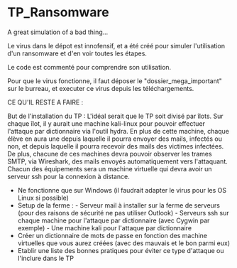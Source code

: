 # TP_Ransomware
A great simulation of a bad thing...


Le virus dans le dépot est innofensif, et a été créé pour simuler l'utilisation d'un ransomware et d'en voir toutes les étapes.

Le code est commenté pour comprendre son utilisation.

Pour que le virus fonctionne, il faut déposer le "dossier_mega_important" sur le burreau, et executer ce virus depuis les téléchargements.


CE QU'IL RESTE A FAIRE :

But de l'installation du TP :
L'idéal serait que le TP soit divisé par îlots. Sur chaque îlot, il y aurait une machine kali-linux pour pouvoir effectuer l'attaque par dictionnaire via l'outil hydra.
En plus de cette machine, chaque élève en aura une depuis laquelle il pourra envoyer des mails, infectés ou non, et depuis laquelle il pourra recevoir des mails des victimes infectées. De plus, chacune de ces machines devra pouvoir observer les trames SMTP, via Wireshark, des mails envoyés automatiquement vers l'attaquant.
Chacun des équipements sera un machine virtuelle qui devra avoir un serveur ssh pour la connexion à distance.

 - Ne fonctionne que sur Windows (il faudrait adapter le virus pour les OS Linux si possible)
 - Setup de la ferme :
        - Serveur mail à installer sur la ferme de serveurs (pour des raisons de sécurité ne pas utiliser Outlook)
        - Serveurs ssh sur chaque machine pour l'attaque par dictionnaire (avec Cygwin par exemple)
        - Une machine kali pour l'attaque par dictionnaire
 - Créer un dictionnaire de mots de passe en fonction des machine virtuelles que vous aurez créées (avec des mauvais et le bon parmi eux)
 - Etablir une liste des bonnes pratiques pour éviter ce type d'attaque ou l'inclure dans le TP
        
